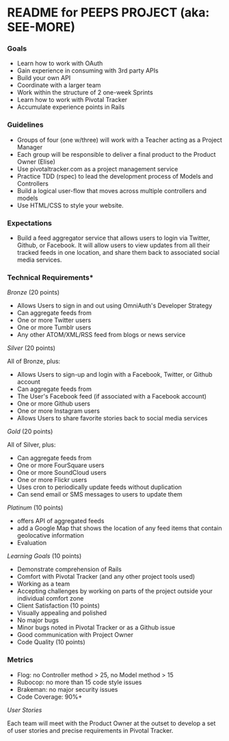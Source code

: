 # README for PEEPS PROJECT (aka: SEE-MORE) # 

### Goals
- Learn how to work with OAuth
- Gain experience in consuming with 3rd party APIs
- Build your own API
- Coordinate with a larger team
- Work within the structure of 2 one-week Sprints
- Learn how to work with Pivotal Tracker
- Accumulate experience points in Rails

### Guidelines

- Groups of four (one w/three) will work with a Teacher acting as a Project Manager
- Each group will be responsible to deliver a final product to the Product Owner (Elise)
- Use pivotaltracker.com as a project management service
- Practice TDD (rspec) to lead the development process of Models and Controllers
- Build a logical user-flow that moves across multiple controllers and models
- Use HTML/CSS to style your website.

### Expectations

- Build a feed aggregator service that allows users to login via Twitter, Github, or Facebook. It will allow users to view updates from all their tracked feeds in one location, and share them back to associated social media services.

### Technical Requirements*

_Bronze_ \(20 points\)  


- Allows Users to sign in and out using OmniAuth's Developer Strategy
- Can aggregate feeds from
- One or more Twitter users
- One or more Tumblr users
- Any other ATOM/XML/RSS feed from blogs or news service  

_Silver_ \(20 points\)

All of Bronze, plus:

- Allows Users to sign-up and login with a Facebook, Twitter, or Github account
- Can aggregate feeds from
- The User's Facebook feed (if associated with a Facebook account)
- One or more Github users
- One or more Instagram users
- Allows Users to share favorite stories back to social media services

_Gold_ (20 points)

All of Silver, plus:

- Can aggregate feeds from
- One or more FourSquare users
- One or more SoundCloud users
- One or more Flickr users
- Uses cron to periodically update feeds without duplication
- Can send email or SMS messages to users to update them


_Platinum_ \(10 points\)

- offers API  of aggregated feeds
- add a Google Map that shows the location of any feed items that contain geolocative information
- Evaluation

_Learning Goals_ \(10 points\)

- Demonstrate comprehension of Rails
- Comfort with Pivotal Tracker (and any other project tools used)
- Working as a team
- Accepting challenges by working on parts of the project outside your individual comfort zone
- Client Satisfaction (10 points)
- Visually appealing and polished
- No major bugs
- Minor bugs noted in Pivotal Tracker or as a Github issue
- Good communication with Project Owner
- Code Quality (10 points)

### Metrics
- Flog: no Controller method > 25, no Model method > 15
- Rubocop: no more than 15 code style issues
- Brakeman: no major security issues
- Code Coverage: 90\%+
 
*User Stories*

Each team will meet with the Product Owner at the outset to develop a set of user stories and precise requirements in Pivotal Tracker.
